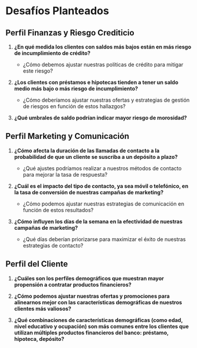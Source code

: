 # Desafíos Planteados  

## Perfil Finanzas y Riesgo Crediticio  
1. **¿En qué medida los clientes con saldos más bajos están en más riesgo de incumplimiento de crédito?**  
   - ¿Cómo debemos ajustar nuestras políticas de crédito para mitigar este riesgo?  

2. **¿Los clientes con préstamos e hipotecas tienden a tener un saldo medio más bajo o más riesgo de incumplimiento?**  
   - ¿Cómo deberíamos ajustar nuestras ofertas y estrategias de gestión de riesgos en función de estos hallazgos?  

3. **¿Qué umbrales de saldo podrían indicar mayor riesgo de morosidad?**  


## Perfil Marketing y Comunicación  
1. **¿Cómo afecta la duración de las llamadas de contacto a la probabilidad de que un cliente se suscriba a un depósito a plazo?**  
   - ¿Qué ajustes podríamos realizar a nuestros métodos de contacto para mejorar la tasa de respuesta?  

2. **¿Cuál es el impacto del tipo de contacto, ya sea móvil o telefónico, en la tasa de conversión de nuestras campañas de marketing?**  
   - ¿Cómo podemos ajustar nuestras estrategias de comunicación en función de estos resultados?  

3. **¿Cómo influyen los días de la semana en la efectividad de nuestras campañas de marketing?**  
   - ¿Qué días deberían priorizarse para maximizar el éxito de nuestras estrategias de contacto?  


## Perfil del Cliente  
1. **¿Cuáles son los perfiles demográficos que muestran mayor propensión a contratar productos financieros?**  

2. **¿Cómo podemos ajustar nuestras ofertas y promociones para alinearnos mejor con las características demográficas de nuestros clientes más valiosos?**  

3. **¿Qué combinaciones de características demográficas (como edad, nivel educativo y ocupación) son más comunes entre los clientes que utilizan múltiples productos financieros del banco: préstamo, hipoteca, depósito?**
